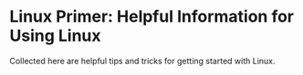# Linux Primer: Helpful Information for Using Linux

Collected here are helpful tips and tricks for getting started with Linux.


